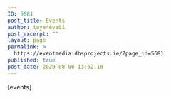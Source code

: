 ```yaml
---
ID: 5681
post_title: Events
author: toye4eva01
post_excerpt: ""
layout: page
permalink: >
  https://eventmedia.dbsprojects.ie/?page_id=5681
published: true
post_date: 2020-08-06 13:52:18
---
```

[events]